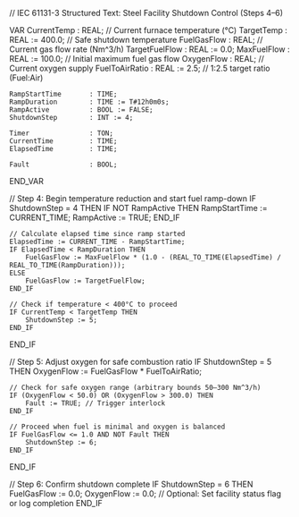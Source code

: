 // IEC 61131-3 Structured Text: Steel Facility Shutdown Control (Steps 4–6)

VAR
    CurrentTemp         : REAL;    // Current furnace temperature (°C)
    TargetTemp          : REAL := 400.0;  // Safe shutdown temperature
    FuelGasFlow         : REAL;    // Current gas flow rate (Nm^3/h)
    TargetFuelFlow      : REAL := 0.0;
    MaxFuelFlow         : REAL := 100.0;  // Initial maximum fuel gas flow
    OxygenFlow          : REAL;    // Current oxygen supply
    FuelToAirRatio      : REAL := 2.5; // 1:2.5 target ratio (Fuel:Air)

    RampStartTime       : TIME;
    RampDuration        : TIME := T#12h0m0s;
    RampActive          : BOOL := FALSE;
    ShutdownStep        : INT := 4;

    Timer               : TON;
    CurrentTime         : TIME;
    ElapsedTime         : TIME;

    Fault               : BOOL;
END_VAR

// Step 4: Begin temperature reduction and start fuel ramp-down
IF ShutdownStep = 4 THEN
    IF NOT RampActive THEN
        RampStartTime := CURRENT_TIME;
        RampActive := TRUE;
    END_IF

    // Calculate elapsed time since ramp started
    ElapsedTime := CURRENT_TIME - RampStartTime;
    IF ElapsedTime < RampDuration THEN
        FuelGasFlow := MaxFuelFlow * (1.0 - (REAL_TO_TIME(ElapsedTime) / REAL_TO_TIME(RampDuration)));
    ELSE
        FuelGasFlow := TargetFuelFlow;
    END_IF

    // Check if temperature < 400°C to proceed
    IF CurrentTemp < TargetTemp THEN
        ShutdownStep := 5;
    END_IF
END_IF

// Step 5: Adjust oxygen for safe combustion ratio
IF ShutdownStep = 5 THEN
    OxygenFlow := FuelGasFlow * FuelToAirRatio;

    // Check for safe oxygen range (arbitrary bounds 50–300 Nm^3/h)
    IF (OxygenFlow < 50.0) OR (OxygenFlow > 300.0) THEN
        Fault := TRUE; // Trigger interlock
    END_IF

    // Proceed when fuel is minimal and oxygen is balanced
    IF FuelGasFlow <= 1.0 AND NOT Fault THEN
        ShutdownStep := 6;
    END_IF
END_IF

// Step 6: Confirm shutdown complete
IF ShutdownStep = 6 THEN
    FuelGasFlow := 0.0;
    OxygenFlow := 0.0;
    // Optional: Set facility status flag or log completion
END_IF
